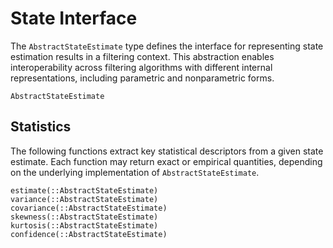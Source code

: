 # State Interface

The `AbstractStateEstimate` type defines the interface for representing state 
estimation results in a filtering context. This abstraction enables interoperability across 
filtering algorithms with different internal representations, including parametric and 
nonparametric forms.


```@docs
AbstractStateEstimate
```

## Statistics 

The following functions extract key statistical descriptors from a given state estimate. 
Each function may return exact or empirical quantities, depending on the underlying 
implementation of `AbstractStateEstimate`.

```@docs
estimate(::AbstractStateEstimate)
variance(::AbstractStateEstimate)
covariance(::AbstractStateEstimate)
skewness(::AbstractStateEstimate)
kurtosis(::AbstractStateEstimate)
confidence(::AbstractStateEstimate)
```